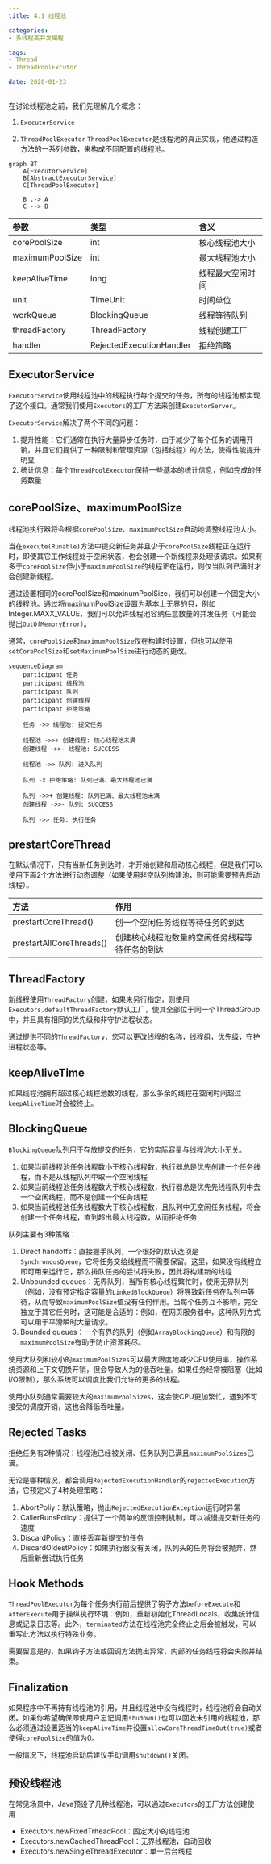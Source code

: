 ```yaml
---
title: 4.1 线程池

categories:
- 多线程高并发编程

tags:
- Thread
- ThreadPoolExcutor

date: 2020-01-23
---
```


在讨论线程池之前，我们先理解几个概念：
1. `ExecutorService`

1. `ThreadPoolExecutor`
    `ThreadPoolExecutor`是线程池的真正实现，他通过构造方法的一系列参数，来构成不同配置的线程池。

```mermaid
graph BT
    A[ExecutorService]
    B[AbstractExecutorService]
    C[ThreadPoolExecutor]

    B .-> A
    C --> B
```

| 参数 | 类型 | 含义 |
| :- | :- | :- |
| corePoolSize | int | 	核心线程池大小 |
| maximumPoolSize | int | 最大线程池大小 |
| keepAliveTime | long | 线程最大空闲时间 |
| unit | TimeUnit | 时间单位 |
| workQueue | BlockingQueue<Runnable> | 线程等待队列 |
| threadFactory | ThreadFactory | 线程创建工厂 |
| handler | RejectedExecutionHandler | 拒绝策略 |

## ExecutorService
`ExecutorService`使用线程池中的线程执行每个提交的任务，所有的线程池都实现了这个接口。通常我们使用`Executors`的工厂方法来创建`ExecutorServer`。

`ExecutorService`解决了两个不同的问题：
1. 提升性能：它们通常在执行大量异步任务时，由于减少了每个任务的调用开销，并且它们提供了一种限制和管理资源（包括线程）的方法，使得性能提升明显
1. 统计信息：每个`ThreadPoolExecutor`保持一些基本的统计信息，例如完成的任务数量


## corePoolSize、maximumPoolSize
线程池执行器将会根据`corePoolSize`、`maximumPoolSize`自动地调整线程池大小。

当在`execute(Runable)`方法中提交新任务并且少于`corePoolSize`线程正在运行时，即使其它工作线程处于空闲状态，也会创建一个新线程来处理该请求。如果有多于`corePoolSize`但小于`maximumPoolSize`的线程正在运行，则仅当队列已满时才会创建新线程。

通过设置相同的corePoolSize和maxinumPoolSize，我们可以创建一个固定大小的线程池。通过将maxinumPoolSize设置为基本上无界的只，例如Integer.MAXX_VALUE，我们可以允许线程池容纳任意数量的并发任务（可能会抛出`OutOfMemoryError`）。

通常，`corePoolSize`和`maximumPoolSize`仅在构建时设置，但也可以使用`setCorePoolSize`和`setMaxinumPoolSize`进行动态的更改。

```mermaid
sequenceDiagram
    participant 任务
    participant 线程池
    participant 队列
    participant 创建线程
    participant 拒绝策略

    任务 ->> 线程池: 提交任务

    线程池 ->>+ 创建线程: 核心线程池未满
    创建线程 ->>- 线程池: SUCCESS

    线程池 ->> 队列: 进入队列

    队列 -x 拒绝策略: 队列已满、最大线程池已满

    队列 ->>+ 创建线程: 队列已满、最大线程池未满
    创建线程 ->>- 队列: SUCCESS

    队列 ->> 任务: 执行任务
```

## prestartCoreThread
在默认情况下，只有当新任务到达时，才开始创建和启动核心线程，但是我们可以使用下面2个方法进行动态调整（如果使用非空队列构建池，则可能需要预先启动线程）。

| 方法 | 作用 |
| :-- | :-- |
| prestartCoreThread() | 创一个空闲任务线程等待任务的到达 |
| prestartAllCoreThreads() | 创建核心线程池数量的空闲任务线程等待任务的到达 |

## ThreadFactory
新线程使用`ThreadFactory`创建，如果未另行指定，则使用`Executors.defaultThreadFactory`默认工厂，使其全部位于同一个ThreadGroup中，并且具有相同的优先级和非守护进程状态。

通过提供不同的`ThreadFactory`，您可以更改线程的名称，线程组，优先级，守护进程状态等。

## keepAliveTime
如果线程池拥有超过核心线程池数的线程，那么多余的线程在空闲时间超过`keepAliveTime`时会被终止。

## BlockingQueue
`BlockingQueue`队列用于存放提交的任务，它的实际容量与线程池大小无关。
1. 如果当前线程池任务线程数小于核心线程数，执行器总是优先创建一个任务线程，而不是从线程队列中取一个空闲线程
1. 如果当前线程池任务线程数大于核心线程数，执行器总是优先先线程队列中去一个空闲线程，而不是创建一个任务线程
1. 如果当前线程池任务线程数大于核心线程数，且队列中无空闲任务线程，将会创建一个任务线程，直到超出最大线程数，从而拒绝任务

队列主要有3种策略：
1. Direct handoffs：直接握手队列，一个很好的默认选项是`SynchronousQueue`，它将任务交给线程而不需要保留。这里，如果没有线程立即可用来运行它，那么排队任务的尝试将失败，因此将构建新的线程
1. Unbounded queues：无界队列，当所有核心线程繁忙时，使用无界队列（例如，没有预定指定容量的`LinkedBlockQueue`）将导致新任务在队列中等待，从而导致`maximumPoolSize`值没有任何作用。当每个任务互不影响，完全独立于其它任务时，这可能是合适的：例如，在网页服务器中，这种队列方式可以用于平滑瞬时大量请求。
1. Bounded queues：一个有界的队列（例如`ArrayBlockingQueue`）和有限的`maximumPoolSize`有助于防止资源耗尽。

使用大队列和较小的`maximumPoolSizes`可以最大限度地减少CPU使用率，操作系统资源和上下文切换开销，但会导致人为的低吞吐量。如果任务经常被阻塞（比如I/O限制），那么系统可以调度比我们允许的更多的线程。

使用小队列通常需要较大的`maximumPoolSizes`，这会使CPU更加繁忙，遇到不可接受的调度开销，这也会降低吞吐量。

## Rejected Tasks
拒绝任务有2种情况：线程池已经被关闭、任务队列已满且`maximumPoolSizes`已满。

无论是哪种情况，都会调用`RejectedExecutionHandler`的`rejectedExecution`方法，它预定义了4种处理策略：
1. AbortPoliy：默认策略，抛出`RejectedExecutionException`运行时异常
1. CallerRunsPolicy：提供了一个简单的反馈控制机制，可以减慢提交新任务的速度
1. DiscardPolicy：直接丢弃新提交的任务
1. DiscardOldestPolicy：如果执行器没有关闭，队列头的任务将会被抛弃，然后重新尝试执行任务

## Hook Methods
`ThreadPoolExecutor`为每个任务执行前后提供了钩子方法`beforeExecute`和`afterExecute`用于操纵执行环境：例如，重新初始化ThreadLocals，收集统计信息或记录日志等。此外，`terminated`方法在线程池完全终止之后会被触发，可以重写此方法以执行特殊业务。

需要留意是的，如果钩子方法或回调方法抛出异常，内部的任务线程将会失败并结束。

## Finalization
如果程序中不再持有线程池的引用，并且线程池中没有线程时，线程池将会自动关闭。如果你希望确保即使用户忘记调用`shudown()`也可以回收未引用的线程池，那么必须通过设置适当的`keepAliveTime`并设置`allowCoreThreadTimeOut(true)`或者使得`corePoolSize`的值为0。

一般情况下，线程池启动后建议手动调用`shutdown()`关闭。

## 预设线程池
在常见场景中，Java预设了几种线程池，可以通过`Executors`的工厂方法创建使用：
- Executors.newFixedTrheadPool：固定大小的线程池
- Executors.newCachedThreadPool：无界线程池，自动回收
- Executors.newSingleThreadExecutor：单一后台线程 

